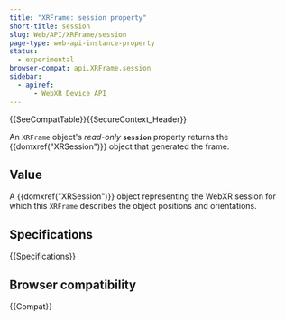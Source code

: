 ```yaml
---
title: "XRFrame: session property"
short-title: session
slug: Web/API/XRFrame/session
page-type: web-api-instance-property
status:
  - experimental
browser-compat: api.XRFrame.session
sidebar:
  - apiref:
      - WebXR Device API
---
```


{{SeeCompatTable}}{{SecureContext_Header}}

An `XRFrame` object's _read-only_ **`session`** property returns the {{domxref("XRSession")}} object that generated the frame.

## Value

A {{domxref("XRSession")}} object representing the WebXR session for which
this `XRFrame` describes the object positions and orientations.

## Specifications

{{Specifications}}

## Browser compatibility

{{Compat}}
